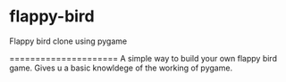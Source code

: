 flappy-bird
===========

Flappy bird clone using pygame

=====================
A simple way to build your own flappy bird game.
Gives u a basic knowldege of the working of pygame.


